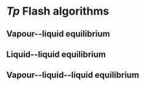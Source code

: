 # *Tp* Flash algorithms

## Vapour--liquid equilibrium

## Liquid--liquid equilibrium

## Vapour--liquid--liquid equilibrium
